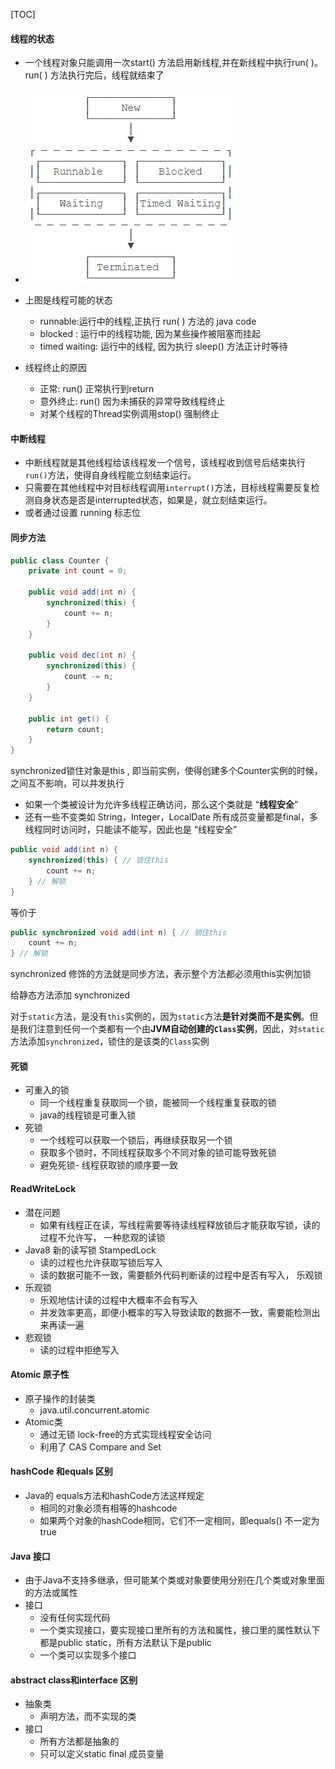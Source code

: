 [TOC]





#### 线程的状态

* 一个线程对象只能调用一次start() 方法启用新线程,并在新线程中执行run( )。 run( ) 方法执行完后，线程就结束了
* ![image-20200312135600368](多线程.assets/image-20200312135600368.png)

* 上图是线程可能的状态
  * runnable:运行中的线程,正执行 run( ) 方法的 java code
  * blocked : 运行中的线程功能, 因为某些操作被阻塞而挂起
  * timed waiting:  运行中的线程, 因为执行 sleep() 方法正计时等待

* 线程终止的原因
  * 正常: run() 正常执行到return 
  * 意外终止: run() 因为未捕获的异常导致线程终止
  * 对某个线程的Thread实例调用stop() 强制终止

#### 中断线程

* 中断线程就是其他线程给该线程发一个信号，该线程收到信号后结束执行`run()`方法，使得自身线程能立刻结束运行。
* 只需要在其他线程中对目标线程调用`interrupt()`方法，目标线程需要反复检测自身状态是否是interrupted状态，如果是，就立刻结束运行。
* 或者通过设置 running 标志位



#### 同步方法

```java
public class Counter {
    private int count = 0;

    public void add(int n) {
        synchronized(this) {
            count += n;
        }
    }

    public void dec(int n) {
        synchronized(this) {
            count -= n;
        }
    }

    public int get() {
        return count;
    }
}
```

synchronized锁住对象是this , 即当前实例，使得创建多个Counter实例的时候，之间互不影响，可以并发执行

* 如果一个类被设计为允许多线程正确访问，那么这个类就是 “**线程安全**”
* 还有一些不变类如 String，Integer，LocalDate 所有成员变量都是final，多线程同时访问时，只能读不能写，因此也是 “线程安全”

```java
public void add(int n) {
    synchronized(this) { // 锁住this
        count += n;
    } // 解锁
}
```

等价于

```java
public synchronized void add(int n) { // 锁住this
    count += n;
} // 解锁
```

synchronized 修饰的方法就是同步方法，表示整个方法都必须用this实例加锁

给静态方法添加 synchronized 

对于`static`方法，是没有`this`实例的，因为`static`方法**是针对类而不是实例**。但是我们注意到任何一个类都有一个由**JVM自动创建的`Class`实例**，因此，对`static`方法添加`synchronized`，锁住的是该类的`Class`实例



#### 死锁

* 可重入的锁
  * 同一个线程重复获取同一个锁，能被同一个线程重复获取的锁
  * java的线程锁是可重入锁
* 死锁
  * 一个线程可以获取一个锁后，再继续获取另一个锁
  * 获取多个锁时，不同线程获取多个不同对象的锁可能导致死锁
  * 避免死锁- 线程获取锁的顺序要一致



#### ReadWriteLock
* 潜在问题
  * 如果有线程正在读，写线程需要等待读线程释放锁后才能获取写锁，读的过程不允许写， 一种悲观的读锁
* Java8 新的读写锁 StampedLock
  * 读的过程也允许获取写锁后写入
  * 读的数据可能不一致，需要额外代码判断读的过程中是否有写入， 乐观锁
* 乐观锁
  * 乐观地估计读的过程中大概率不会有写入
  * 并发效率更高，即便小概率的写入导致读取的数据不一致，需要能检测出来再读一遍
* 悲观锁
  * 读的过程中拒绝写入





#### Atomic 原子性

* 原子操作的封装类
  * java.util.concurrent.atomic
* Atomic类
  * 通过无锁 lock-free的方式实现线程安全访问
  * 利用了 CAS Compare and Set



#### hashCode 和equals 区别

* Java的 equals方法和hashCode方法这样规定
  * 相同的对象必须有相等的hashcode
  * 如果两个对象的hashCode相同，它们不一定相同，即equals() 不一定为true



#### Java 接口

* 由于Java不支持多继承，但可能某个类或对象要使用分别在几个类或对象里面的方法或属性
* 接口
  * 没有任何实现代码
  * 一个类实现接口，要实现接口里所有的方法和属性，接口里的属性默认下都是public static，所有方法默认下是public
  * 一个类可以实现多个接口



#### abstract class和interface 区别

* 抽象类
  * 声明方法，而不实现的类
* 接口
  * 所有方法都是抽象的
  * 只可以定义static final 成员变量